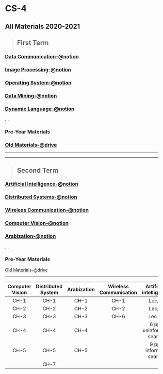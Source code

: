 # CS-4

## All Materials 2020-2021 

> ## First Term

### [Data Communication-@notion](https://www.notion.so/Data-Communication-b91f0371418c4e7e9f1c44bba1f9f04f)

### [Image Processing-@notion](https://www.notion.so/Image-Processing-ec3c7639b8994a4095882a1ffd171370)
 
### [Operating System-@notion](https://www.notion.so/Operating-System-94b38887a9d34c20b5670fd945fd2815)
 
### [Data Mining-@notion](https://www.notion.so/Data-Mining-59da9ba4600446e98cd9fc3da7770c13)

### [Dynamic Language-@notion](https://www.notion.so/Dynamic-Languages-1ce3e98b8dde4730a0400af8271bc497)

. . 

### Pre-Year Materials
### [Old Materials-@drive](https://drive.google.com/drive/folders/1ie04EsqNUcP3ElVeYXrdXdZb6ggnlS_V)

<hr/>
<hr/>

> ## Second Term

### [Artificial Intelligence-@notion](https://www.notion.so/Artificial-Intelligence-0abcef59e5b84877845d1d07bdf6c28b)

### [Distributed Systems-@notion](https://www.notion.so/Distributed-Systems-1a94028362c44f7f9ec070cbf3663b7b)

### [Wireless Communication-@notion](https://www.notion.so/Wireless-Communication-4834cc632e0e4cdfaa6ee7900bf3951b)

### [Computer Vision-@notion](https://www.notion.so/Computer-Vision-eebbffd912dc471f81e00046bc89f008)

### [Arabization-@notion](https://www.notion.so/Arabization-11ccbf7fb7424fd582d6ad33a766ff71)

. .

### Pre-Year Materials
 [Old Materials-@drive](https://drive.google.com/drive/folders/1hQut44ad4vajarBSRbHzvScj7_ODU13A?usp=sharing)
 
<hr/>

| Computer Vision      | Distributed System | Arabization | Wireless Communication| Artificial intelligence|
|       :---:          |        :---:       |    :---:    |          :---:        |         :---:          |
| CH-1                 | CH-1               |  CH-1       |       CH-1            |   Lec_0                | 
| CH-2                 | CH-2               |  CH-2       |       CH-2            |   Lec_1                | 
| CH-3                 | CH-3               |  CH-3       |       CH-6            |   Lec-2                |
| CH-4                 | CH-4               |  CH-4       |                       | 6 ppt uninformed search|
| CH-5                 | CH-5               |  CH-5       |                       | 9 ppt informed search  |
|                      | CH-7               |
